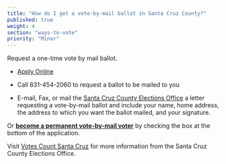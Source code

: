 ```yaml
---
title: "How do I get a vote-by-mail ballot in Santa Cruz County?"
published: true
weight: 4
section: "ways-to-vote"
priority: "Minor"
---
```


Request a one-time vote by mail ballot.  

- [Apply Online](http://www.votescount.com/Home/VoterRegistrationInformation/VoteByMail.aspx)  

- Call 831-454-2060 to request a ballot to be mailed to you  

- E-mail, Fax, or mail the [Santa Cruz County Elections Office](#section-election-office-contact) a letter requesting a vote-by-mail ballot and include your name, home address, the address to which you want the ballot mailed, and your signature.  

Or [**become a permanent vote-by-mail voter**](http://www.votescount.com/Home/VoterRegistrationInformation/VoteByMail.aspx) by checking the box at the bottom of the application.  

Visit [Votes Count Santa Cruz](http://votescount.com/Home.aspx) for more information from the Santa Cruz County Elections Office.  
